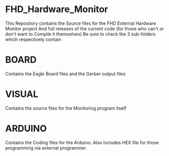 # FHD_Hardware_Monitor

This Repository contains the Source files for the FHD External Hardware Monitor project And full releases of the current code (for those who can't or don't want to Compile it themselves)
Be sure to check the 3 sub-folders which respectively contain

# BOARD
Contains the Eagle Board files and the Gerber output files

# VISUAL
Contains the source files for the Monitoring program itself

# ARDUINO
Contains the Coding files for the Arduino.
Also includes HEX file for those programming via external programmer.
